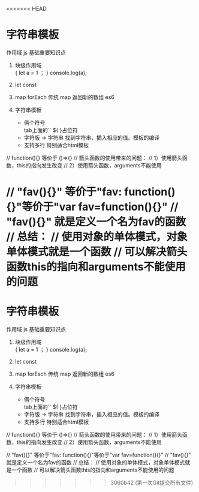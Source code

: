 <<<<<<< HEAD
# 字符串模板

作用域 js 基础重要知识点

1. 块级作用域  
    {
        let a = 1 ；
    }
    console.log(a);

2. let const 
3. map 
    forEach   传统 
    map   返回新的数组  es6

4. 字符串模板
    - 俩个符号  
        tab上面的``
        ${ }占位符
    - 字符版 -> 字符串
        找到字符串，插入相应的值。模板的编译
    - 支持多行
        特别适合html模板


// function(){} 等价于 ()=>{}
// 箭头函数的使用带来的问题：
// 1）使用箭头函数，this的指向发生改变
// 2）使用箭头函数，arguments不能使用

// "fav(){}" 等价于"fav: function(){}"等价于"var fav=function(){}"
// "fav(){}" 就是定义一个名为fav的函数
// 总结：
// 使用对象的单体模式，对象单体模式就是一个函数
// 可以解决箭头函数this的指向和arguments不能使用的问题
=======
# 字符串模板

作用域 js 基础重要知识点

1. 块级作用域  
    {
        let a = 1 ；
    }
    console.log(a);

2. let const 
3. map 
    forEach   传统 
    map   返回新的数组  es6

4. 字符串模板
    - 俩个符号  
        tab上面的``
        ${ }占位符
    - 字符版 -> 字符串
        找到字符串，插入相应的值。模板的编译
    - 支持多行
        特别适合html模板


// function(){} 等价于 ()=>{}
// 箭头函数的使用带来的问题：
// 1）使用箭头函数，this的指向发生改变
// 2）使用箭头函数，arguments不能使用

// "fav(){}" 等价于"fav: function(){}"等价于"var fav=function(){}"
// "fav(){}" 就是定义一个名为fav的函数
// 总结：
// 使用对象的单体模式，对象单体模式就是一个函数
// 可以解决箭头函数this的指向和arguments不能使用的问题
>>>>>>> 3060b42 (第一次Git提交所有文件)

